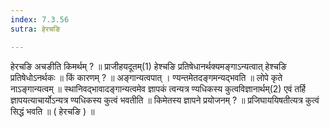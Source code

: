 ```yaml
---
index: 7.3.56
sutra: हेरचङि

---
```

 हेरचङि अचङीति किमर्थम् ? ॥ प्राजीहयदूतम्(1) हेश्चङि प्रतिषेधानर्थक्यमङ्गाऽन्यत्वात् हेश्चङि प्रतिषेधोऽनर्थकः ॥ किं कारणम् ? ॥ अङ्गान्यत्वपात् । ण्यन्तमेतदङ्गमन्यद्भवति ॥ लोपे कृते नाऽङ्गान्यत्वम् ॥ स्थानिवद्भावादङ्गान्यत्वमेव ज्ञापकं त्वन्यत्र ण्यधिकस्य कुत्वविज्ञानार्थम्(2) एवं तर्हि ज्ञापयत्याचार्योऽन्यत्र ण्यधिकस्य कुत्वं भवतीति ॥ किमेतस्य ज्ञापने प्रयोजनम् ? ॥ प्रजिघाययिषतीत्यत्र कुत्वं सिद्धं भवति ॥ ( हेरचङि ) ॥ 